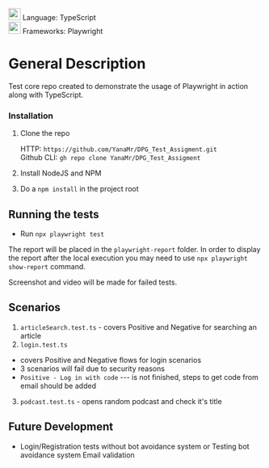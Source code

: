 <img height="24" width="24" src="https://cdn-icons-png.flaticon.com/512/5968/5968381.png" /> Language: TypeScript  
<img height="24" width="24" src="https://playwright.dev/img/playwright-logo.svg" /> Frameworks: Playwright  

# General Description
Test core repo created to demonstrate the usage of Playwright in action along with TypeScript.

### Installation
1. Clone the repo

   HTTP: `https://github.com/YanaMr/DPG_Test_Assigment.git`  
   Github CLI: `gh repo clone YanaMr/DPG_Test_Assigment` 

2. Install NodeJS and NPM

3. Do a `npm install` in the project root

## Running the tests
* Run `npx playwright test`


The report will be placed in the `playwright-report` folder. In order to display the report after the local execution you may need to use `npx playwright show-report` command.

Screenshot and video will be made for failed tests.

## Scenarios
1. `articleSearch.test.ts` - covers Positive and Negative for searching an article 
2. `login.test.ts` 
* covers Positive and Negative flows for login scenarios 
* 3 scenarios will fail due to security reasons
* `Positive - Log in with code` --- is not finished, steps to get code from email should be added 
3. `podcast.test.ts` - opens random podcast and check it's title

## Future Development

* Login/Registration tests without bot avoidance system or Testing bot avoidance system Email validation